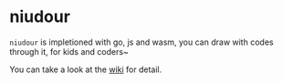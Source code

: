 # niudour

`niudour` is impletioned with go, js and wasm, you can draw with codes through it, for kids and coders~

You can take a look at the [wiki](https://github.com/zrcoder/niudour/wiki/%E7%89%9B%E8%B1%86%E5%84%BF%E7%94%BB%E5%9B%BE) for detail.
